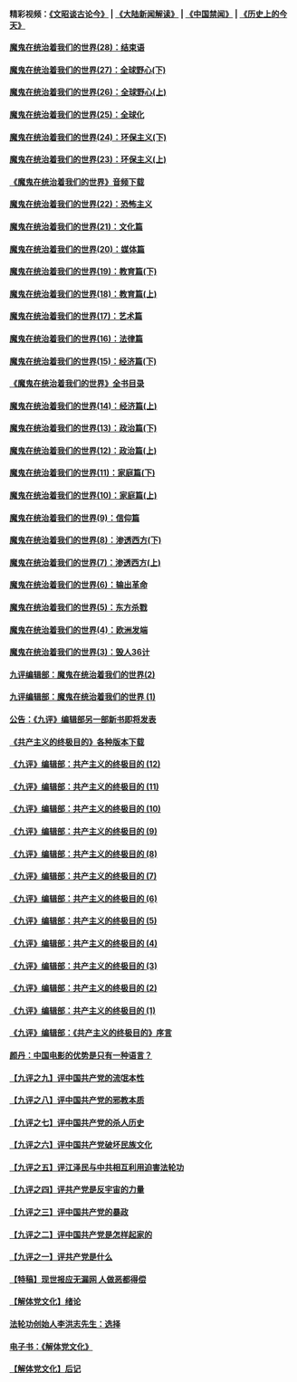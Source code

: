#### 精彩视频：[《文昭谈古论今》](https://github.com/gfw-breaker/wenzhao/blob/master/README.md?t=01081531) | [《大陆新闻解读》](https://github.com/gfw-breaker/ntdtv-comedy/blob/master/README.md?t=01081531) | [《中国禁闻》](https://github.com/gfw-breaker/ntdtv-news/blob/master/README.md?t=01081531) | [《历史上的今天》](https://github.com/gfw-breaker/today-in-history/blob/master/README.md?t=01081531) 

#### [魔鬼在统治着我们的世界(28)：结束语](../pages/nsc422/n10936246.md?t=01081531) 

#### [魔鬼在统治着我们的世界(27)：全球野心(下)](../pages/nsc422/n10928319.md?t=01081531) 

#### [魔鬼在统治着我们的世界(26)：全球野心(上)](../pages/nsc422/n10900318.md?t=01081531) 

#### [魔鬼在统治着我们的世界(25)：全球化](../pages/nsc422/n10788205.md?t=01081531) 

#### [魔鬼在统治着我们的世界(24)：环保主义(下)](../pages/nsc422/n10695307.md?t=01081531) 

#### [魔鬼在统治着我们的世界(23)：环保主义(上)](../pages/nsc422/n10688613.md?t=01081531) 

#### [《魔鬼在统治着我们的世界》音频下载](../pages/nsc422/n10635553.md?t=01081531) 

#### [魔鬼在统治着我们的世界(22)：恐怖主义](../pages/nsc422/n10614727.md?t=01081531) 

#### [魔鬼在统治着我们的世界(21)：文化篇](../pages/nsc422/n10597706.md?t=01081531) 

#### [魔鬼在统治着我们的世界(20)：媒体篇](../pages/nsc422/n10586579.md?t=01081531) 

#### [魔鬼在统治着我们的世界(19)：教育篇(下)](../pages/nsc422/n10564808.md?t=01081531) 

#### [魔鬼在统治着我们的世界(18)：教育篇(上)](../pages/nsc422/n10526970.md?t=01081531) 

#### [魔鬼在统治着我们的世界(17)：艺术篇](../pages/nsc422/n10499093.md?t=01081531) 

#### [魔鬼在统治着我们的世界(16)：法律篇](../pages/nsc422/n10485969.md?t=01081531) 

#### [魔鬼在统治着我们的世界(15)：经济篇(下)](../pages/nsc422/n10469975.md?t=01081531) 

#### [《魔鬼在统治着我们的世界》全书目录](../pages/nsc422/n10464261.md?t=01081531) 

#### [魔鬼在统治着我们的世界(14)：经济篇(上)](../pages/nsc422/n10457370.md?t=01081531) 

#### [魔鬼在统治着我们的世界(13)：政治篇(下)](../pages/nsc422/n10448270.md?t=01081531) 

#### [魔鬼在统治着我们的世界(12)：政治篇(上)](../pages/nsc422/n10444576.md?t=01081531) 

#### [魔鬼在统治着我们的世界(11)：家庭篇(下)](../pages/nsc422/n10440961.md?t=01081531) 

#### [魔鬼在统治着我们的世界(10)：家庭篇(上)](../pages/nsc422/n10435448.md?t=01081531) 

#### [魔鬼在统治着我们的世界(9)：信仰篇](../pages/nsc422/n10432159.md?t=01081531) 

#### [魔鬼在统治着我们的世界(8)：渗透西方(下)](../pages/nsc422/n10429603.md?t=01081531) 

#### [魔鬼在统治着我们的世界(7)：渗透西方(上)](../pages/nsc422/n10426013.md?t=01081531) 

#### [魔鬼在统治着我们的世界(6)：输出革命](../pages/nsc422/n10421536.md?t=01081531) 

#### [魔鬼在统治着我们的世界(5)：东方杀戮](../pages/nsc422/n10417707.md?t=01081531) 

#### [魔鬼在统治着我们的世界(4)：欧洲发端](../pages/nsc422/n10414890.md?t=01081531) 

#### [魔鬼在统治着我们的世界(3)：毁人36计](../pages/nsc422/n10411583.md?t=01081531) 

#### [九评编辑部：魔鬼在统治着我们的世界(2)](../pages/nsc422/n10410036.md?t=01081531) 

#### [九评编辑部：魔鬼在统治着我们的世界 (1)](../pages/nsc422/n10406825.md?t=01081531) 

#### [公告：《九评》编辑部另一部新书即将发表](../pages/nsc422/n10405104.md?t=01081531) 

#### [《共产主义的终极目的》各种版本下载](../pages/nsc422/n10022138.md?t=01081531) 

#### [《九评》编辑部：共产主义的终极目的 (12)](../pages/nsc422/n9933272.md?t=01081531) 

#### [《九评》编辑部：共产主义的终极目的 (11)](../pages/nsc422/n9924973.md?t=01081531) 

#### [《九评》编辑部：共产主义的终极目的 (10)](../pages/nsc422/n9920883.md?t=01081531) 

#### [《九评》编辑部：共产主义的终极目的 (9)](../pages/nsc422/n9916363.md?t=01081531) 

#### [《九评》编辑部：共产主义的终极目的 (8)](../pages/nsc422/n9912488.md?t=01081531) 

#### [《九评》编辑部：共产主义的终极目的 (7)](../pages/nsc422/n9901176.md?t=01081531) 

#### [《九评》编辑部：共产主义的终极目的 (6)](../pages/nsc422/n9899359.md?t=01081531) 

#### [《九评》编辑部：共产主义的终极目的 (5)](../pages/nsc422/n9893174.md?t=01081531) 

#### [《九评》编辑部：共产主义的终极目的 (4)](../pages/nsc422/n9891246.md?t=01081531) 

#### [《九评》编辑部：共产主义的终极目的 (3)](../pages/nsc422/n9879879.md?t=01081531) 

#### [《九评》编辑部：共产主义的终极目的 (2)](../pages/nsc422/n9876205.md?t=01081531) 

#### [《九评》编辑部：共产主义的终极目的 (1)](../pages/nsc422/n9865857.md?t=01081531) 

#### [《九评》编辑部：《共产主义的终极目的》序言](../pages/nsc422/n9862666.md?t=01081531) 

#### [颜丹：中国电影的优势是只有一种语言？](../pages/nsc422/n9583062.md?t=01081531) 

#### [【九评之九】评中国共产党的流氓本性](../pages/nsc422/n737542.md?t=01081531) 

#### [【九评之八】评中国共产党的邪教本质](../pages/nsc422/n735942.md?t=01081531) 

#### [【九评之七】评中国共产党的杀人历史](../pages/nsc422/n733806.md?t=01081531) 

#### [【九评之六】评中国共产党破坏民族文化](../pages/nsc422/n731667.md?t=01081531) 

#### [【九评之五】评江泽民与中共相互利用迫害法轮功](../pages/nsc422/n730058.md?t=01081531) 

#### [【九评之四】评共产党是反宇宙的力量](../pages/nsc422/n727814.md?t=01081531) 

#### [【九评之三】评中国共产党的暴政](../pages/nsc422/n725597.md?t=01081531) 

#### [【九评之二】评中国共产党是怎样起家的](../pages/nsc422/n723946.md?t=01081531) 

#### [【九评之一】评共产党是什么](../pages/nsc422/n722529.md?t=01081531) 

#### [【特稿】现世报应无漏网 人做恶都得偿](../pages/nsc422/n4215167.md?t=01081531) 

#### [【解体党文化】绪论](../pages/nsc422/n1449356.md?t=01081531) 

#### [法轮功创始人李洪志先生：选择](../pages/nsc422/n3580738.md?t=01081531) 

#### [电子书：《解体党文化》](../pages/nsc422/n1573484.md?t=01081531) 

#### [【解体党文化】后记](../pages/nsc422/n1531999.md?t=01081531) 

